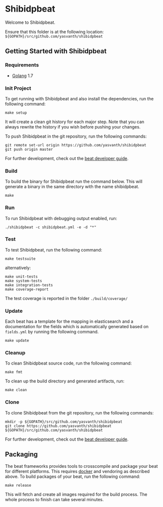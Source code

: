 # Shibidpbeat

Welcome to Shibidpbeat.

Ensure that this folder is at the following location:
`${GOPATH}/src/github.com/yasvanth/shibidpbeat`

## Getting Started with Shibidpbeat

### Requirements

* [Golang](https://golang.org/dl/) 1.7

### Init Project
To get running with Shibidpbeat and also install the
dependencies, run the following command:

```
make setup
```

It will create a clean git history for each major step. Note that you can always rewrite the history if you wish before pushing your changes.

To push Shibidpbeat in the git repository, run the following commands:

```
git remote set-url origin https://github.com/yasvanth/shibidpbeat
git push origin master
```

For further development, check out the [beat developer guide](https://www.elastic.co/guide/en/beats/libbeat/current/new-beat.html).

### Build

To build the binary for Shibidpbeat run the command below. This will generate a binary
in the same directory with the name shibidpbeat.

```
make
```


### Run

To run Shibidpbeat with debugging output enabled, run:

```
./shibidpbeat -c shibidpbeat.yml -e -d "*"
```


### Test

To test Shibidpbeat, run the following command:

```
make testsuite
```

alternatively:
```
make unit-tests
make system-tests
make integration-tests
make coverage-report
```

The test coverage is reported in the folder `./build/coverage/`

### Update

Each beat has a template for the mapping in elasticsearch and a documentation for the fields
which is automatically generated based on `fields.yml` by running the following command.

```
make update
```


### Cleanup

To clean  Shibidpbeat source code, run the following command:

```
make fmt
```

To clean up the build directory and generated artifacts, run:

```
make clean
```


### Clone

To clone Shibidpbeat from the git repository, run the following commands:

```
mkdir -p ${GOPATH}/src/github.com/yasvanth/shibidpbeat
git clone https://github.com/yasvanth/shibidpbeat ${GOPATH}/src/github.com/yasvanth/shibidpbeat
```


For further development, check out the [beat developer guide](https://www.elastic.co/guide/en/beats/libbeat/current/new-beat.html).


## Packaging

The beat frameworks provides tools to crosscompile and package your beat for different platforms. This requires [docker](https://www.docker.com/) and vendoring as described above. To build packages of your beat, run the following command:

```
make release
```

This will fetch and create all images required for the build process. The whole process to finish can take several minutes.
